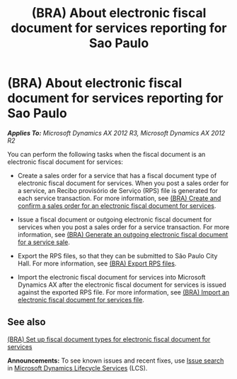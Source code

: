 ﻿---
title: (BRA) About electronic fiscal document for services reporting for Sao Paulo
TOCTitle: (BRA) About electronic fiscal document for services reporting for Sao Paulo
ms:assetid: 0673877d-eeed-4622-ae0c-dac0181498f1
ms:mtpsurl: https://technet.microsoft.com/en-us/library/JJ710403(v=AX.60)
ms:contentKeyID: 49384295
ms.date: 04/18/2014
mtps_version: v=AX.60
f1_keywords:
- electronic invoice
- Brazil
- (BRA)
- electronic invoice reporting
- electronic invoice reporting for Sao Paulo
- Sao Paulo
- BR - 00021
- BR - 00022
- BR - 00007
---

# (BRA) About electronic fiscal document for services reporting for Sao Paulo 


_**Applies To:** Microsoft Dynamics AX 2012 R3, Microsoft Dynamics AX 2012 R2_

You can perform the following tasks when the fiscal document is an electronic fiscal document for services:

  - Create a sales order for a service that has a fiscal document type of electronic fiscal document for services. When you post a sales order for a service, an Recibo provisório de Serviço (RPS) file is generated for each service transaction. For more information, see [(BRA) Create and confirm a sales order for an electronic fiscal document for services](bra-create-and-confirm-a-sales-order-for-an-electronic-fiscal-document-for-services.md).

  - Issue a fiscal document or outgoing electronic fiscal document for services when you post a sales order for a service transaction. For more information, see [(BRA) Generate an outgoing electronic fiscal document for a service sale](bra-generate-an-outgoing-electronic-fiscal-document-for-a-service-sale.md).

  - Export the RPS files, so that they can be submitted to São Paulo City Hall. For more information, see [(BRA) Export RPS files](bra-export-rps-files.md).

  - Import the electronic fiscal document for services into Microsoft Dynamics AX after the electronic fiscal document for services is issued against the exported RPS file. For more information, see [(BRA) Import an electronic fiscal document for services file](bra-import-an-electronic-fiscal-document-for-services-file.md).

## See also

[(BRA) Set up fiscal document types for electronic fiscal document for services](bra-set-up-fiscal-document-types-for-electronic-fiscal-document-for-services.md)

  
**Announcements:** To see known issues and recent fixes, use [Issue search](http://go.microsoft.com/fwlink/?linkid=389258) in [Microsoft Dynamics Lifecycle Services](http://go.microsoft.com/fwlink/?linkid=306505) (LCS).

